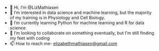 - 👋 Hi, I’m @LizMathiasen
- 👀 I’m interested in data science and machine learning, but the majority of my training is in Physiology and Cell Biology. 
- 🌱 I’m currently learning Python for machine learning and R for data science
- 💞️ I’m looking to collaborate on something eventually, but I'm still finding my feet with coding
- 📫 How to reach me- elizabethmathiasen@gmail.com

<!---
LizMathiasen/LizMathiasen is a ✨ special ✨ repository because its `README.md` (this file) appears on your GitHub profile.
You can click the Preview link to take a look at your changes.
--->
